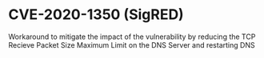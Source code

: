 # CVE-2020-1350 (SigRED)

Workaround to mitigate the impact of the vulnerability by reducing the TCP Recieve Packet Size Maximum Limit on the DNS Server and restarting DNS
